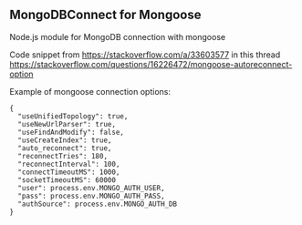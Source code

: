 ## MongoDBConnect for Mongoose

Node.js module for MongoDB connection with mongoose

Code snippet from https://stackoverflow.com/a/33603577
in this thread https://stackoverflow.com/questions/16226472/mongoose-autoreconnect-option

Example of mongoose connection options:
```
{
  "useUnifiedTopology": true,
  "useNewUrlParser": true,
  "useFindAndModify": false,
  "useCreateIndex": true,
  "auto_reconnect": true,
  "reconnectTries": 180,
  "reconnectInterval": 100,
  "connectTimeoutMS": 1000,
  "socketTimeoutMS": 60000
  "user": process.env.MONGO_AUTH_USER,
  "pass": process.env.MONGO_AUTH_PASS,
  "authSource": process.env.MONGO_AUTH_DB
}
```
